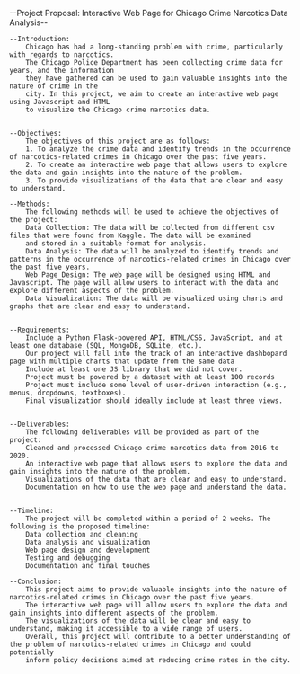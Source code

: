 --Project Proposal: Interactive Web Page for Chicago Crime Narcotics Data Analysis--


    --Introduction:
        Chicago has had a long-standing problem with crime, particularly with regards to narcotics.
        The Chicago Police Department has been collecting crime data for years, and the information
        they have gathered can be used to gain valuable insights into the nature of crime in the 
        city. In this project, we aim to create an interactive web page using Javascript and HTML 
        to visualize the Chicago crime narcotics data.

    
    --Objectives:
        The objectives of this project are as follows:
        1. To analyze the crime data and identify trends in the occurrence of narcotics-related crimes in Chicago over the past five years.
        2. To create an interactive web page that allows users to explore the data and gain insights into the nature of the problem.
        3. To provide visualizations of the data that are clear and easy to understand.
   
    --Methods:
        The following methods will be used to achieve the objectives of the project:
        Data Collection: The data will be collected from different csv files that were found from Kaggle. The data will be examined
        and stored in a suitable format for analysis.
        Data Analysis: The data will be analyzed to identify trends and patterns in the occurrence of narcotics-related crimes in Chicago over the past five years.
        Web Page Design: The web page will be designed using HTML and Javascript. The page will allow users to interact with the data and explore different aspects of the problem.
        Data Visualization: The data will be visualized using charts and graphs that are clear and easy to understand.
   
   
    --Requirements:
        Include a Python Flask-powered API, HTML/CSS, JavaScript, and at least one database (SQL, MongoDB, SQLite, etc.).
        Our project will fall into the track of an interactive dashbopard page with multiple charts that update from the same data
        Include at least one JS library that we did not cover.
        Project must be powered by a dataset with at least 100 records
        Project must include some level of user-driven interaction (e.g., menus, dropdowns, textboxes).
        Final visualization should ideally include at least three views.
        
        
    --Deliverables:
        The following deliverables will be provided as part of the project:
        Cleaned and processed Chicago crime narcotics data from 2016 to 2020.
        An interactive web page that allows users to explore the data and gain insights into the nature of the problem.
        Visualizations of the data that are clear and easy to understand.
        Documentation on how to use the web page and understand the data.
    
    
    --Timeline:
        The project will be completed within a period of 2 weeks. The following is the proposed timeline:
        Data collection and cleaning 
        Data analysis and visualization
        Web page design and development
        Testing and debugging 
        Documentation and final touches 
        
    --Conclusion:
        This project aims to provide valuable insights into the nature of narcotics-related crimes in Chicago over the past five years. 
        The interactive web page will allow users to explore the data and gain insights into different aspects of the problem. 
        The visualizations of the data will be clear and easy to understand, making it accessible to a wide range of users. 
        Overall, this project will contribute to a better understanding of the problem of narcotics-related crimes in Chicago and could potentially 
        inform policy decisions aimed at reducing crime rates in the city.









